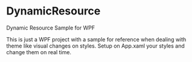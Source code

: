 # DynamicResource
Dynamic Resource Sample for WPF

This is just a WPF project with a sample for reference when dealing with theme like visual changes on styles.
Setup on App.xaml your styles and change them on real time.
